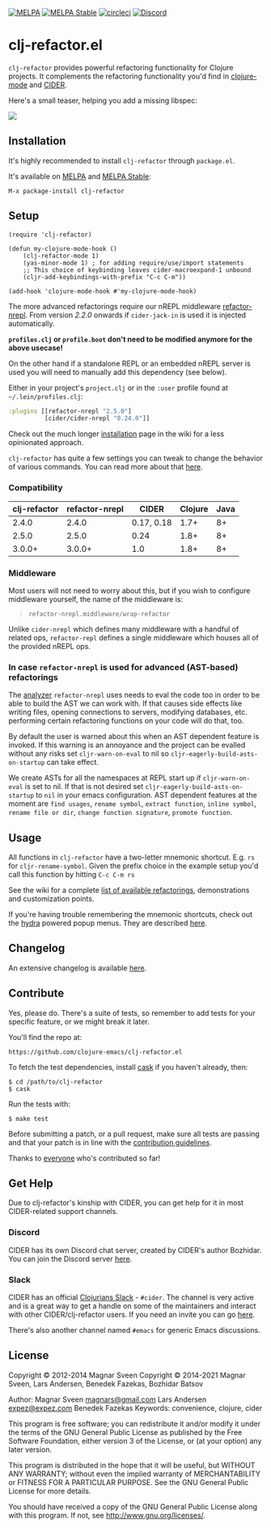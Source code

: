 [![MELPA](http://melpa.org/packages/clj-refactor-badge.svg)](http://melpa.org/#/clj-refactor)
[![MELPA Stable](http://stable.melpa.org/packages/clj-refactor-badge.svg)](http://stable.melpa.org/#/clj-refactor)
[![circleci][badge-circleci]][circleci]
[![Discord](https://img.shields.io/badge/chat-on%20discord-7289da.svg?sanitize=true)](https://discord.com/invite/nFPpynQPME)

[badge-circleci]: https://circleci.com/gh/clojure-emacs/clj-refactor.el.svg?style=svg
[circleci]: https://circleci.com/gh/clojure-emacs/clj-refactor.el

# clj-refactor.el

`clj-refactor` provides powerful refactoring functionality for Clojure projects. It complements
the refactoring functionality you'd find in [clojure-mode](https://github.com/clojure-emacs/clojure-mode) and [CIDER](https://github.com/clojure-emacs/cider).

Here's a small teaser, helping you add a missing libspec:

![](examples/add-missing-libspec.gif)

## Installation

It's highly recommended to install `clj-refactor` through `package.el`.

It's available on [MELPA](http://melpa.org/) and [MELPA Stable](http://stable.melpa.org/):

    M-x package-install clj-refactor

## Setup

```emacs-lisp
(require 'clj-refactor)

(defun my-clojure-mode-hook ()
    (clj-refactor-mode 1)
    (yas-minor-mode 1) ; for adding require/use/import statements
    ;; This choice of keybinding leaves cider-macroexpand-1 unbound
    (cljr-add-keybindings-with-prefix "C-c C-m"))

(add-hook 'clojure-mode-hook #'my-clojure-mode-hook)
```

The more advanced refactorings require our nREPL middleware
[refactor-nrepl](https://github.com/clojure-emacs/refactor-nrepl). From
version *2.2.0* onwards if `cider-jack-in` is used it is injected
automatically.

**`profiles.clj` or `profile.boot` don't need to be modified anymore for the above usecase!**

On the other hand if a standalone REPL or an embedded nREPL server is
used you will need to manually add this dependency (see below).

Either in your project's `project.clj` or in the `:user`
profile found at `~/.lein/profiles.clj`:

```clojure
:plugins [[refactor-nrepl "2.5.0"]
          [cider/cider-nrepl "0.24.0"]]
```

Check out the much longer
[installation](https://github.com/clojure-emacs/clj-refactor.el/wiki/installation)
page in the wiki for a less opinionated approach.

`clj-refactor` has quite a few settings you can tweak to change the
behavior of various commands.  You can read more about that
[here](https://github.com/clojure-emacs/clj-refactor.el/wiki#customization).

### Compatibility

clj-refactor | refactor-nrepl | CIDER       | Clojure | Java |
-------------|----------------|-------------|---------|------|
2.4.0        |  2.4.0         | 0.17, 0.18  | 1.7+    | 8+   |
2.5.0        |  2.5.0         | 0.24        | 1.8+    | 8+   |
3.0.0+       |  3.0.0+        | 1.0         | 1.8+    | 8+   |

### Middleware

Most users will not need to worry about this, but if you wish to configure middleware yourself, the name of the middleware is:

> `refactor-nrepl.middleware/wrap-refactor`

Unlike `cider-nrepl` which defines many middleware with a handful of related
ops, `refactor-repl` defines a single middleware which houses all of the provided nREPL
ops.

### In case `refactor-nrepl` is used for advanced (AST-based) refactorings

The [analyzer](https://github.com/clojure/tools.analyzer)
`refactor-nrepl` uses needs to eval the code too in order to be able
to build the AST we can work with. If that causes side effects like
writing files, opening connections to servers, modifying databases,
etc. performing certain refactoring functions on your code will do
that, too.

By default the user is warned about this when an AST dependent feature
is invoked. If this warning is an annoyance and the project can be
evalled without any risks set `cljr-warn-on-eval` to nil so
`cljr-eagerly-build-asts-on-startup` can take effect.

We create ASTs for all the namespaces at REPL start up if
`cljr-warn-on-eval` is set to nil. If that is not desired set
`cljr-eagerly-build-asts-on-startup` to `nil` in your emacs
configuration. AST dependent features at the moment are `find usages`,
`rename symbol`, `extract function`, `inline symbol`, `rename file or
dir`, `change function signature`, `promote function`.

## Usage

All functions in `clj-refactor` have a two-letter mnemonic
shortcut. E.g. `rs` for `cljr-rename-symbol`.  Given the prefix choice
in the example setup you'd call this function by hitting `C-c C-m rs`

See the wiki for a complete [list of available refactorings](https://github.com/clojure-emacs/clj-refactor.el/wiki),
demonstrations and customization points.

If you're having trouble remembering the mnemonic shortcuts, check out
the [hydra](https://github.com/abo-abo/hydra) powered popup menus.
They are described
[here](https://github.com/clojure-emacs/clj-refactor.el/wiki/Hydra).

## Changelog

An extensive changelog is available [here](CHANGELOG.md).

## Contribute

Yes, please do. There's a suite of tests, so remember to add tests for
your specific feature, or we might break it later.

You'll find the repo at:

    https://github.com/clojure-emacs/clj-refactor.el

To fetch the test dependencies, install
[cask](https://github.com/cask/cask) if you haven't already,
then:

    $ cd /path/to/clj-refactor
    $ cask

Run the tests with:

    $ make test


Before submitting a patch, or a pull request, make sure all tests are
passing and that your patch is in line with the [contribution
guidelines](.github/CONTRIBUTING.md).

Thanks to [everyone](https://github.com/clojure-emacs/clj-refactor.el/graphs/contributors) who's contributed so far!

## Get Help

Due to clj-refactor's kinship with CIDER, you can get help for it
in most CIDER-related support channels.

### Discord

CIDER has its own Discord chat server, created by CIDER's
author Bozhidar. You can join the Discord server
[here](https://discord.com/invite/nFPpynQPME).

### Slack

CIDER has an official [Clojurians Slack](https://clojurians.slack.com/) - `#cider`. The channel is very active and is a great way to
get a handle on some of the maintainers and interact with other CIDER/clj-refactor
users. If you need an invite you can go [here](http://clojurians.net/).

There's also another channel named `#emacs` for generic Emacs discussions.

## License

Copyright © 2012-2014 Magnar Sveen
Copyright © 2014-2021 Magnar Sveen, Lars Andersen, Benedek Fazekas, Bozhidar Batsov

Author: Magnar Sveen <magnars@gmail.com>
        Lars Andersen <expez@expez.com>
        Benedek Fazekas
Keywords: convenience, clojure, cider

This program is free software; you can redistribute it and/or modify
it under the terms of the GNU General Public License as published by
the Free Software Foundation, either version 3 of the License, or
(at your option) any later version.

This program is distributed in the hope that it will be useful,
but WITHOUT ANY WARRANTY; without even the implied warranty of
MERCHANTABILITY or FITNESS FOR A PARTICULAR PURPOSE.  See the
GNU General Public License for more details.

You should have received a copy of the GNU General Public License
along with this program.  If not, see <http://www.gnu.org/licenses/>.
